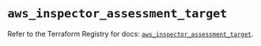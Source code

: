 # `aws_inspector_assessment_target`

Refer to the Terraform Registry for docs: [`aws_inspector_assessment_target`](https://registry.terraform.io/providers/hashicorp/aws/6.6.0/docs/resources/inspector_assessment_target).
